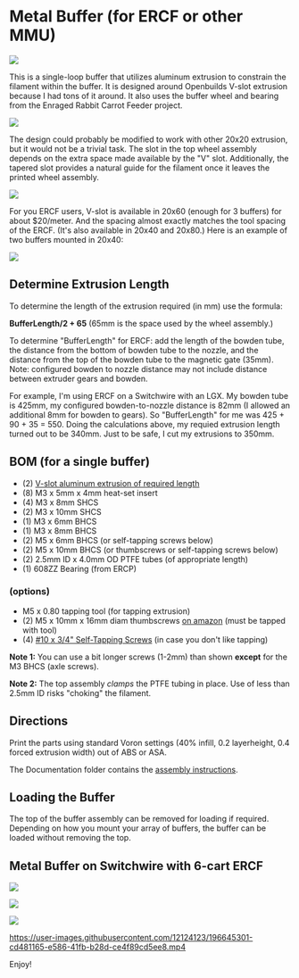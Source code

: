 # Metal Buffer (for ERCF or other MMU)

![](Images/MBuffer-render.jpg)

This is a single-loop buffer that utilizes aluminum extrusion to constrain the filament within the buffer.  It is designed around Openbuilds V-slot extrusion because I had tons of it around.  It also uses the buffer wheel and bearing from the Enraged Rabbit Carrot Feeder project.

![](Images/MBuffer.jpg)

The design could probably be modified to work with other 20x20 extrusion, but it would not be a trivial task.  The slot in the top wheel assembly depends on the extra space made available by the "V" slot.  Additionally, the tapered slot provides a natural guide for the filament once it leaves the printed wheel assembly.

![](Images/MBuffer-extrusion-section.jpg)

For you ERCF users, V-slot is available in 20x60 (enough for 3 buffers) for about $20/meter. And the spacing almost exactly matches the tool spacing of the ERCF. (It's also available in 20x40 and 20x80.) Here is an example of two buffers mounted in 20x40:

![](Images/MBuffer-20x40.jpg)

## Determine Extrusion Length

To determine the length of the extrusion required (in mm) use the formula:

**BufferLength/2 + 65** (65mm is the space used by the wheel assembly.)

To determine "BufferLength" for ERCF: add the length of the bowden tube,  the distance from the bottom of bowden tube to the nozzle, and the distance from the top of the bowden tube to the magnetic gate (35mm). Note: configured bowden to nozzle distance may not include distance between extruder gears and bowden.

For example, I'm using ERCF on a Switchwire with an LGX.  My bowden tube is 425mm,  my configured bowden-to-nozzle distance is 82mm (I allowed an additional 8mm for bowden to gears).  So "BufferLength" for me was 425 + 90 + 35 = 550.  Doing the calculations above, my requied extrusion length turned out to be 340mm.  Just to be safe, I cut my extrusions to 350mm.

## BOM (for a single buffer)
 - (2) [V-slot aluminum extrusion of required length](https://openbuildspartstore.com/v-slot-linear-rail-1/)
 - (8) M3 x 5mm x 4mm heat-set insert
 - (4) M3 x 8mm SHCS
 - (2) M3 x 10mm SHCS
 - (1) M3 x 6mm BHCS
 - (1) M3 x 8mm BHCS
 - (2) M5 x 6mm BHCS (or self-tapping screws below)
 - (2) M5 x 10mm BHCS (or thumbscrews or self-tapping screws below)
 - (2) 2.5mm ID x 4.0mm OD PTFE tubes (of appropriate length)
 - (1) 608ZZ Bearing (from ERCP)

### (options)
 - M5 x 0.80 tapping tool (for tapping extrusion)
 - (2) M5 x 10mm x 16mm diam thumbscrews [on amazon](https://www.amazon.com/dp/B07KFV6HW8/) (must be tapped with tool)
 - (4) [#10 x 3/4" Self-Tapping Screws](https://openbuildspartstore.com/self-tapping-screw/) (in case you don't like tapping)
 
**Note 1:** You can use a bit longer screws (1-2mm) than shown **except** for the M3 BHCS (axle screws).

**Note 2:** The top assembly *clamps* the PTFE tubing in place. Use of less than 2.5mm ID risks "choking" the filament.

## Directions

Print the parts using standard Voron settings (40% infill, 0.2 layerheight, 0.4 forced extrusion width) out of ABS or ASA.

The Documentation folder contains the [assembly instructions](./Documentation/MBuffer-Assembly.pdf).

## Loading the Buffer

The top of the buffer assembly can be removed for loading if required.  Depending on how you mount your array of buffers, the buffer can be loaded without removing the top.

## Metal Buffer on Switchwire with 6-cart ERCF

![](Images/MBuffer-left.jpg)

![](Images/MBuffer-right.jpg)

![](Images/MBuffer-module.jpg)




https://user-images.githubusercontent.com/12124123/196645301-cd481165-e586-41fb-b28d-ce4f89cd5ee8.mp4


Enjoy!
